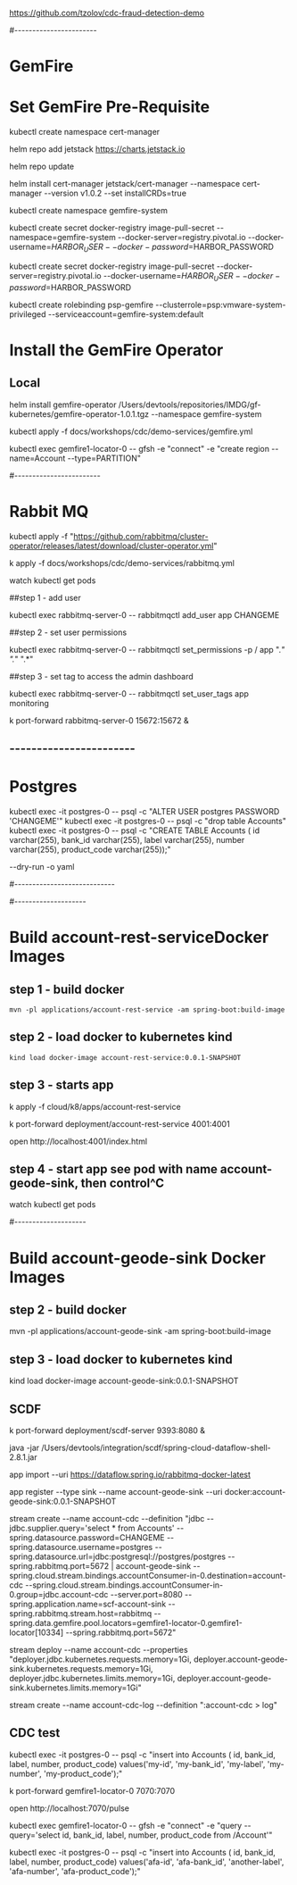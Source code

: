 https://github.com/tzolov/cdc-fraud-detection-demo

#-----------------------
# GemFire 

# Set GemFire Pre-Requisite

kubectl create namespace cert-manager

helm repo add jetstack https://charts.jetstack.io

helm repo update

helm install cert-manager jetstack/cert-manager --namespace cert-manager  --version v1.0.2 --set installCRDs=true

kubectl create namespace gemfire-system


kubectl create secret docker-registry image-pull-secret --namespace=gemfire-system --docker-server=registry.pivotal.io --docker-username=$HARBOR_USER --docker-password=$HARBOR_PASSWORD

kubectl create secret docker-registry image-pull-secret --docker-server=registry.pivotal.io --docker-username=$HARBOR_USER --docker-password=$HARBOR_PASSWORD

kubectl create rolebinding psp-gemfire --clusterrole=psp:vmware-system-privileged --serviceaccount=gemfire-system:default


# Install the GemFire Operator

## Local
helm install gemfire-operator /Users/devtools/repositories/IMDG/gf-kubernetes/gemfire-operator-1.0.1.tgz --namespace gemfire-system


kubectl apply -f docs/workshops/cdc/demo-services/gemfire.yml

kubectl exec gemfire1-locator-0 -- gfsh -e "connect" -e "create region --name=Account --type=PARTITION"


#------------------------
# Rabbit MQ
kubectl apply -f "https://github.com/rabbitmq/cluster-operator/releases/latest/download/cluster-operator.yml"

k apply -f docs/workshops/cdc/demo-services/rabbitmq.yml

watch kubectl get pods


##step 1 - add user

kubectl exec rabbitmq-server-0 -- rabbitmqctl add_user app CHANGEME

##step 2 - set user permissions

kubectl exec rabbitmq-server-0 -- rabbitmqctl set_permissions  -p / app ".*" ".*" ".*"

##step 3 - set tag to access the admin dashboard

kubectl exec rabbitmq-server-0 -- rabbitmqctl set_user_tags app monitoring

k port-forward rabbitmq-server-0 15672:15672 &


## -----------------------

# Postgres

kubectl exec -it postgres-0 -- psql -c "ALTER USER postgres PASSWORD 'CHANGEME'"
kubectl exec -it postgres-0 -- psql -c "drop table Accounts"
kubectl exec -it postgres-0 -- psql -c "CREATE TABLE Accounts ( id varchar(255),  bank_id varchar(255),  label varchar(255), number varchar(255), product_code varchar(255));"

--dry-run -o yaml

#----------------------------

#--------------------
# Build account-rest-serviceDocker Images

## step 1 - build docker

    mvn -pl applications/account-rest-service -am spring-boot:build-image

## step 2 - load docker to kubernetes kind

    kind load docker-image account-rest-service:0.0.1-SNAPSHOT

## step 3 - starts app

k apply -f cloud/k8/apps/account-rest-service

k port-forward deployment/account-rest-service 4001:4001

open http://localhost:4001/index.html

## step 4 - start app see pod with name account-geode-sink, then control^C

watch kubectl get pods


#--------------------
# Build account-geode-sink Docker Images


## step 2 - build docker

mvn -pl applications/account-geode-sink -am spring-boot:build-image

## step 3 - load docker to kubernetes kind

kind load docker-image account-geode-sink:0.0.1-SNAPSHOT


## SCDF 

k port-forward deployment/scdf-server 9393:8080 &


java -jar /Users/devtools/integration/scdf/spring-cloud-dataflow-shell-2.8.1.jar


app import --uri https://dataflow.spring.io/rabbitmq-docker-latest


app register --type sink --name account-geode-sink --uri docker:account-geode-sink:0.0.1-SNAPSHOT

stream create --name account-cdc  --definition "jdbc --jdbc.supplier.query='select * from Accounts' --spring.datasource.password=CHANGEME --spring.datasource.username=postgres --spring.datasource.url=jdbc:postgresql://postgres/postgres  --spring.rabbitmq.port=5672 | account-geode-sink --spring.cloud.stream.bindings.accountConsumer-in-0.destination=account-cdc --spring.cloud.stream.bindings.accountConsumer-in-0.group=jdbc.account-cdc --server.port=8080 --spring.application.name=scf-account-sink --spring.rabbitmq.stream.host=rabbitmq --spring.data.gemfire.pool.locators=gemfire1-locator-0.gemfire1-locator[10334] --spring.rabbitmq.port=5672"

stream deploy --name account-cdc --properties "deployer.jdbc.kubernetes.requests.memory=1Gi, deployer.account-geode-sink.kubernetes.requests.memory=1Gi, deployer.jdbc.kubernetes.limits.memory=1Gi, deployer.account-geode-sink.kubernetes.limits.memory=1Gi"

stream create --name account-cdc-log --definition ":account-cdc > log"


## CDC test

kubectl exec -it postgres-0 -- psql -c "insert into Accounts ( id,  bank_id, label, number, product_code) values('my-id',  'my-bank_id', 'my-label', 'my-number', 'my-product_code');"

k port-forward gemfire1-locator-0 7070:7070

open http://localhost:7070/pulse

kubectl exec gemfire1-locator-0 -- gfsh -e "connect" -e "query --query='select id, bank_id, label, number, product_code from /Account'"

kubectl exec -it postgres-0 -- psql -c "insert into Accounts ( id,  bank_id, label, number, product_code) values('afa-id',  'afa-bank_id', 'another-label', 'afa-number', 'afa-product_code');"